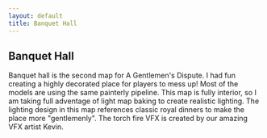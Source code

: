 ```yaml
---
layout: default
title: Banquet Hall
---
```


## Banquet Hall

Banquet hall is the second map for A Gentlemen's Dispute. I had fun creating a highly decorated place for players to mess up! Most of the models are using the same painterly pipeline. This map is fully interior, so I am taking full adventage of light map baking to create realistic lighting. The lighting design in this map references classic royal dinners to make the place more "gentlemenly".
The torch fire VFX is created by our amazing VFX artist Kevin.

